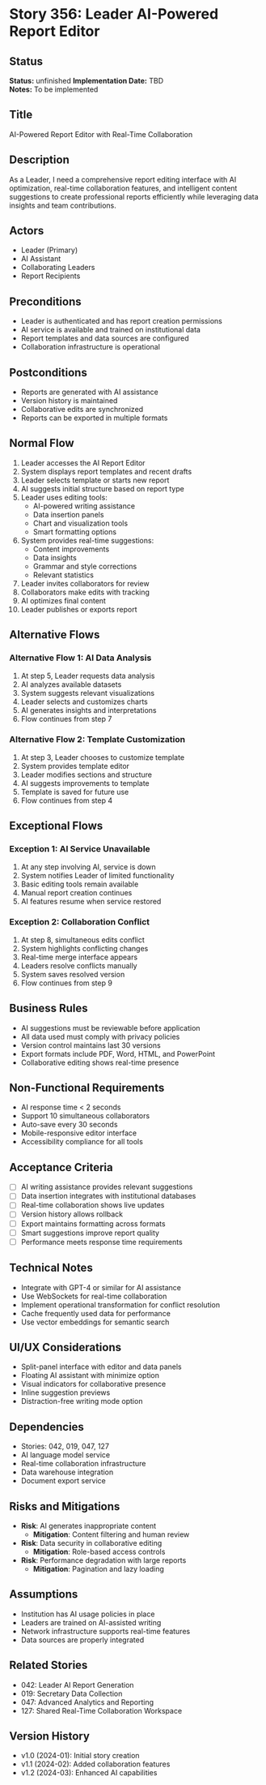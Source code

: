 # Story 356: Leader AI-Powered Report Editor

## Status
**Status:** unfinished
**Implementation Date:** TBD  
**Notes:** To be implemented

## Title
AI-Powered Report Editor with Real-Time Collaboration

## Description
As a Leader, I need a comprehensive report editing interface with AI optimization, real-time collaboration features, and intelligent content suggestions to create professional reports efficiently while leveraging data insights and team contributions.

## Actors
- Leader (Primary)
- AI Assistant
- Collaborating Leaders
- Report Recipients

## Preconditions
- Leader is authenticated and has report creation permissions
- AI service is available and trained on institutional data
- Report templates and data sources are configured
- Collaboration infrastructure is operational

## Postconditions
- Reports are generated with AI assistance
- Version history is maintained
- Collaborative edits are synchronized
- Reports can be exported in multiple formats

## Normal Flow
1. Leader accesses the AI Report Editor
2. System displays report templates and recent drafts
3. Leader selects template or starts new report
4. AI suggests initial structure based on report type
5. Leader uses editing tools:
   - AI-powered writing assistance
   - Data insertion panels
   - Chart and visualization tools
   - Smart formatting options
6. System provides real-time suggestions:
   - Content improvements
   - Data insights
   - Grammar and style corrections
   - Relevant statistics
7. Leader invites collaborators for review
8. Collaborators make edits with tracking
9. AI optimizes final content
10. Leader publishes or exports report

## Alternative Flows

### Alternative Flow 1: AI Data Analysis
1. At step 5, Leader requests data analysis
2. AI analyzes available datasets
3. System suggests relevant visualizations
4. Leader selects and customizes charts
5. AI generates insights and interpretations
6. Flow continues from step 7

### Alternative Flow 2: Template Customization
1. At step 3, Leader chooses to customize template
2. System provides template editor
3. Leader modifies sections and structure
4. AI suggests improvements to template
5. Template is saved for future use
6. Flow continues from step 4

## Exceptional Flows

### Exception 1: AI Service Unavailable
1. At any step involving AI, service is down
2. System notifies Leader of limited functionality
3. Basic editing tools remain available
4. Manual report creation continues
5. AI features resume when service restored

### Exception 2: Collaboration Conflict
1. At step 8, simultaneous edits conflict
2. System highlights conflicting changes
3. Real-time merge interface appears
4. Leaders resolve conflicts manually
5. System saves resolved version
6. Flow continues from step 9

## Business Rules
- AI suggestions must be reviewable before application
- All data used must comply with privacy policies
- Version control maintains last 30 versions
- Export formats include PDF, Word, HTML, and PowerPoint
- Collaborative editing shows real-time presence

## Non-Functional Requirements
- AI response time < 2 seconds
- Support 10 simultaneous collaborators
- Auto-save every 30 seconds
- Mobile-responsive editor interface
- Accessibility compliance for all tools

## Acceptance Criteria
- [ ] AI writing assistance provides relevant suggestions
- [ ] Data insertion integrates with institutional databases
- [ ] Real-time collaboration shows live updates
- [ ] Version history allows rollback
- [ ] Export maintains formatting across formats
- [ ] Smart suggestions improve report quality
- [ ] Performance meets response time requirements

## Technical Notes
- Integrate with GPT-4 or similar for AI assistance
- Use WebSockets for real-time collaboration
- Implement operational transformation for conflict resolution
- Cache frequently used data for performance
- Use vector embeddings for semantic search

## UI/UX Considerations
- Split-panel interface with editor and data panels
- Floating AI assistant with minimize option
- Visual indicators for collaborative presence
- Inline suggestion previews
- Distraction-free writing mode option

## Dependencies
- Stories: 042, 019, 047, 127
- AI language model service
- Real-time collaboration infrastructure
- Data warehouse integration
- Document export service

## Risks and Mitigations
- **Risk**: AI generates inappropriate content
  - **Mitigation**: Content filtering and human review
- **Risk**: Data security in collaborative editing
  - **Mitigation**: Role-based access controls
- **Risk**: Performance degradation with large reports
  - **Mitigation**: Pagination and lazy loading

## Assumptions
- Institution has AI usage policies in place
- Leaders are trained on AI-assisted writing
- Network infrastructure supports real-time features
- Data sources are properly integrated

## Related Stories
- 042: Leader AI Report Generation
- 019: Secretary Data Collection
- 047: Advanced Analytics and Reporting
- 127: Shared Real-Time Collaboration Workspace

## Version History
- v1.0 (2024-01): Initial story creation
- v1.1 (2024-02): Added collaboration features
- v1.2 (2024-03): Enhanced AI capabilities
